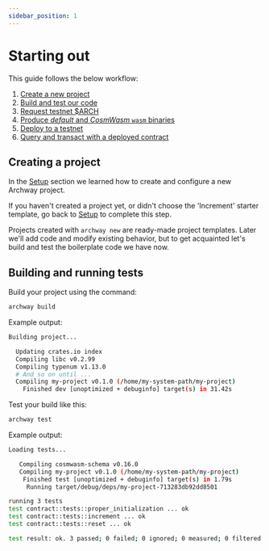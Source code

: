 ```yaml
---
sidebar_position: 1
---
```


# Starting out

This guide follows the below workflow:

1. [Create a new project](#creating-a-project)
2. [Build and test our code](#building-and-running-tests)
3. [Request testnet $ARCH](./faucet.md)
4. [Produce _default_ and _CosmWasm_ `wasm` binaries](./wasm.md)
5. [Deploy to a testnet](./deploy.md)
6. [Query and transact with a deployed contract](./interact.md)

## Creating a project

In the [Setup](../../getting-started/setup.md) section we learned how to create and configure a new Archway project.

If you haven't created a project yet, or didn't choose the 'Increment' starter template, go back to [Setup](../../getting-started/setup.md) to complete this step.

Projects created with `archway new` are ready-made project templates. Later we'll add code and modify existing behavior, but to get acquainted let's build and test the boilerplate code we have now.

## Building and running tests

Build your project using the command:

```bash
archway build
```

Example output:

```bash
Building project...

  Updating crates.io index
  Compiling libc v0.2.99
  Compiling typenum v1.13.0
  # And so on until ...
  Compiling my-project v0.1.0 (/home/my-system-path/my-project)
    Finished dev [unoptimized + debuginfo] target(s) in 31.42s
```

Test your build like this:

```bash
archway test
```

Example output:

```bash
Loading tests...

   Compiling cosmwasm-schema v0.16.0
   Compiling my-project v0.1.0 (/home/my-system-path/my-project)
    Finished test [unoptimized + debuginfo] target(s) in 1.79s
     Running target/debug/deps/my-project-713283db92dd8501

running 3 tests
test contract::tests::proper_initialization ... ok
test contract::tests::increment ... ok
test contract::tests::reset ... ok

test result: ok. 3 passed; 0 failed; 0 ignored; 0 measured; 0 filtered out; finished in 0.00s
```

